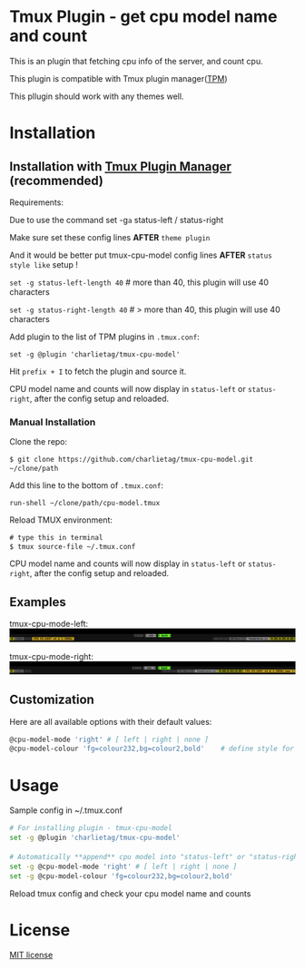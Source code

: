 # Tmux Plugin - get cpu model name and count

This is an plugin that fetching cpu info of the server, and count cpu.

This plugin is compatible with Tmux plugin manager([TPM](https://github.com/tmux-plugins/tpm))

This pllugin should work with any themes well.

# Installation
## Installation with [Tmux Plugin Manager](https://github.com/tmux-plugins/tpm) (recommended)

Requirements:

Due to use the command set -g`a` status-left / status-right 

Make sure set these config lines **AFTER** `theme plugin`

And it would be better put tmux-cpu-model config lines **AFTER** `status style like` setup !

`set -g status-left-length 40`   # more than 40, this plugin will use 40 characters

`set -g status-right-length 40`  # > more than 40, this plugin will use 40 characters

Add plugin to the list of TPM plugins in `.tmux.conf`:

    set -g @plugin 'charlietag/tmux-cpu-model'

Hit `prefix + I` to fetch the plugin and source it.

CPU model name and counts will now display in `status-left` or `status-right`, after the config setup and reloaded.

### Manual Installation

Clone the repo:

    $ git clone https://github.com/charlietag/tmux-cpu-model.git ~/clone/path

Add this line to the bottom of `.tmux.conf`:

    run-shell ~/clone/path/cpu-model.tmux

Reload TMUX environment:

    # type this in terminal
    $ tmux source-file ~/.tmux.conf

CPU model name and counts will now display in `status-left` or `status-right`, after the config setup and reloaded.


## Examples

tmux-cpu-mode-left:<br/>
![tmux-cpu-mode-left](/screenshots/tmux-cpu-mode-left.png)

tmux-cpu-mode-right:<br/>
![tmux-cpu-mode-right](/screenshots/tmux-cpu-mode-right.png)


## Customization

Here are all available options with their default values:

```bash
@cpu-model-mode 'right' # [ left | right | none ]
@cpu-model-colour 'fg=colour232,bg=colour2,bold'    # define style for the displayed cpu info
```


# Usage

Sample config in ~/.tmux.conf

```bash
# For installing plugin - tmux-cpu-model
set -g @plugin 'charlietag/tmux-cpu-model'

# Automatically **append** cpu model into "status-left" or "status-right"
set -g @cpu-model-mode 'right' # [ left | right | none ]
set -g @cpu-model-colour 'fg=colour232,bg=colour2,bold'
```

Reload tmux config and check your cpu model name and counts

# License

[MIT license](https://opensource.org/licenses/MIT)
